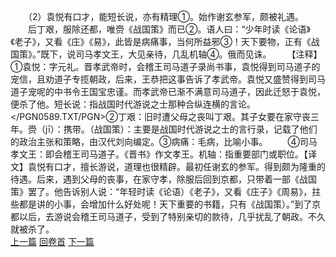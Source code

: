 　　（2）袁悦有口才，能短长说，亦有精理①。始作谢玄参军，颇被礼遇。
　　后丁艰，服除还都，唯赍《战国策》而已②。语人曰：“少年时读《论语》《老子》，又看《庄》《易》，此皆是病痛事，当何所益邪③！天下要物，正有《战国策》。”既下，说司马孝文王，大见亲待，几乱机轴④。俄而见诛。
　　【注释】①袁悦：字元礼。晋孝武帝时，会稽王司马道子录尚书事，袁悦得到司马道子的宠信，且劝道子专揽朝政，后来，王恭把这事告诉了孝武帝。袁悦又盛赞得到司马道子宠呢的中书令王国宝忠谨。而孝武帝已渐不满意司马道子，因此迁怒于袁悦，便杀了他。短长说：指战国时代游说之士那种合纵连横的言论。</PGN0589.TXT/PGN>②丁艰：旧时遭父母之丧叫丁艰。其子女要在家守丧三年。赍（jī）：携带。（战国策）：主要是战国时代游说之士的言行录，记载了他们的政治主张和策略，由汉代刘向编定。③病痛：毛病，比喻小事。
　　④司马孝文王：即会稽王司马道子。《晋书》作文孝王。机轴：指重要部门或职位。【译文】袁悦有口才，擅长游说，道理也很精辟。最初任谢玄的参军。得到颇为隆重的待遇。后来，遇到父母的丧事，在家守孝，除服后回到京都，只带着一部《战国策》罢了。他告诉别人说：“年轻时读《论语）《老子》，又看《庄子》《周易》，拄些都是讲的小事，会增加什么好处呢！天下重要的书籍，只有《战国策）。”到了京都以后，去游说会稽王司马道子，受到了特别亲切的款待，几乎扰乱了朝政。不久就被杀了。
<br>[上一篇](32_1) [回卷首](32_0) [下一篇](32_3)

